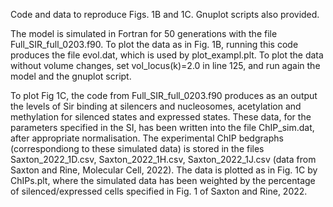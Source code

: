 Code and data to reproduce Figs. 1B and 1C. Gnuplot scripts also provided.

The model is simulated in Fortran for 50 generations with the file Full_SIR_full_0203.f90. To plot the data as in Fig. 1B, running this code produces the file evol.dat, which is used by plot_exampl.plt. To plot the data without volume changes, set vol_locus(k)=2.0 in line 125, and run again the model and the gnuplot script.

To plot Fig 1C, the code from Full_SIR_full_0203.f90 produces as an output the levels of Sir binding at silencers and nucleosomes, acetylation and methylation for silenced states and expressed states. These data, for the parameters specified in the SI, has been written into the file ChIP_sim.dat, after appropriate normalisation. The experimental ChIP bedgraphs (correspondiong to these simulated data) is stored in the files Saxton_2022_1D.csv, Saxton_2022_1H.csv, Saxton_2022_1J.csv (data from Saxton and Rine, Molecular Cell, 2022). The data is plotted as in Fig. 1C by ChIPs.plt, where the simulated data has been weighted by the percentage of silenced/expressed cells specified in Fig. 1 of Saxton and Rine, 2022.

